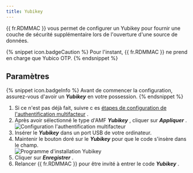```yaml
---
title: Yubikey
---
```

{{ fr.RDMMAC }} vous permet de configurer un Yubikey pour fournir une couche de sécurité supplémentaire lors de l'ouverture d'une source de données.  

{% snippet icon.badgeCaution %} 
Pour l'instant, {{ fr.RDMMAC }} ne prend en charge que Yubico OTP. 
{% endsnippet %}
 
## Paramètres 

{% snippet icon.badgeInfo %} 
Avant de commencer la configuration, assurez-vous d'avoir un ***Yubikey*** en votre possession. 
{% endsnippet %}
 
1. Si ce n'est pas déjà fait, suivre c es [étapes de configuration de l'authentification multifacteur](/fr/rdm/mac/data-sources/multi-factor-authentication/) . 
1. Après avoir sélectionné le type d'AMF ***Yubikey*** , cliquer sur ***Appliquer*** .  
![Configuration l'authentification multifacteur](https://webdevolutions.azureedge.net/docs/fr/rdm/mac/clip0191.png) 
1. Insérer le ***Yubikey*** dans un port USB de votre ordinateur. 
1. Maintenir le bouton doré sur le ***Yubikey*** pour que le code s'insère dans le champ.  
![Programme d'installation Yubikey](https://webdevolutions.azureedge.net/docs/fr/rdm/mac/clip0192.png) 
1. Cliquer sur ***Enregistrer*** . 
1. Relancer {{ fr.RDMMAC }} pour être invité à entrer le code ***Yubikey*** . 


